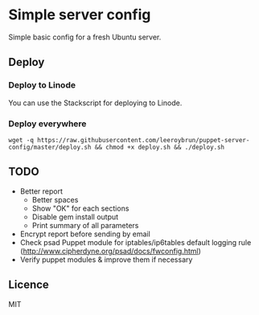 # Simple server config

Simple basic config for a fresh Ubuntu server.

## Deploy


### Deploy to Linode

You can use the Stackscript for deploying to Linode.

### Deploy everywhere

```
wget -q https://raw.githubusercontent.com/leeroybrun/puppet-server-config/master/deploy.sh && chmod +x deploy.sh && ./deploy.sh
```

## TODO

- Better report
    - Better spaces
    - Show "OK" for each sections
    - Disable gem install output
    - Print summary of all parameters
- Encrypt report before sending by email
- Check psad Puppet module for iptables/ip6tables default logging rule (http://www.cipherdyne.org/psad/docs/fwconfig.html)
- Verify puppet modules & improve them if necessary 

## Licence

MIT
